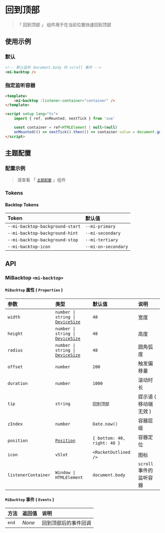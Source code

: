 # 回到顶部

> 「 回到顶部 」 组件用于在当前位置快速回到顶部

## 使用示例

### 默认

```html
<!-- 默认监听 document.body 的 scroll 事件 -->
<mi-backtop />
```

### 指定监听容器

```html
<template>
    <mi-backtop :listener-container="container" />
</template>

<script setup lang="ts">
    import { ref, onMounted, nextTick } from 'vue'

    const container = ref<HTMLElement | null>(null)
    onMounted(() => nextTick().then(() => container.value = document.getElement('mi-anchor-container')))
</script>
```

## 主题配置

### 配置示例

> 请查看 「 [`主题配置`](../theme/README.md) 」组件

### Tokens

#### Backtop Tokens

| Token | 默认值
| :---- | :----
| `--mi-backtop-background-start` | `--mi-primary`
| `--mi-backtop-background-hint` | `--mi-secondary`
| `--mi-backtop-background-stop` | `--mi-tertiary`
| `--mi-backtop-icon` | `--mi-on-secondary`

## API

### MiBacktop `<mi-backtop>`

#### `MiBacktop` 属性 ( `Properties` )

| 参数 | 类型 | 默认值 | 说明
| :---- | :---- | :---- | :----
| `width` | `number \| string \|` [`DeviceSize`](../../utils/README.md) | `48` | 宽度
| `height` | `number \| string \|` [`DeviceSize`](../../utils/README.md) | `48` | 高度
| `radius` | `number \| string \|` [`DeviceSize`](../../utils/README.md) | `48` | 圆角弧度
| `offset` | `number` | `200` | 触发偏移量
| `duration` | `number` | `1000` | 滚动时长
| `tip` | `string` | `回到顶部` | 提示语 ( 移动端无效 )
| `zIndex` | `number` | `Date.now()` | 容器层级
| `position` | [`Position`](../../utils/README.md) | `{ bottom: 40, right: 40 }` | 容器定位
| `icon` | `vSlot` | `<RocketOutlined />` | 图标
| `listenerContainer` | `Window \| HTMLElement` | `document.body` | `scroll` 事件的监听容器

#### `MiBacktop` 事件 ( `Events` )

| 方法 | 返回值 | 说明
| :---- | :---- | :----
| `end` | *None* | 回到顶部后的事件回调
